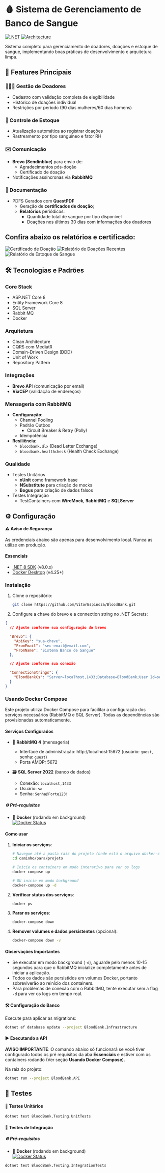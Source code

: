 # 🩸 Sistema de Gerenciamento de Banco de Sangue

[![.NET](https://img.shields.io/badge/.NET-8.0-purple)](https://dotnet.microsoft.com/)
[![Architecture](https://img.shields.io/badge/Architecture-Clean%20Architecture-brightgreen)](https://blog.cleancoder.com/uncle-bob/2012/08/13/the-clean-architecture.html)

Sistema completo para gerenciamento de doadores, doações e estoque de sangue, implementando boas práticas de desenvolvimento e arquitetura limpa.

## 📌 Features Principais

### 🧑‍🤝‍🧑 Gestão de Doadores

- Cadastro com validação completa de elegibilidade
- Histórico de doações individual
- Restrições por período (90 dias mulheres/60 dias homens)

### 🏦 Controle de Estoque

- Atualização automática ao registrar doações
- Rastreamento por tipo sanguíneo e fator RH

### ✉️ Comunicação

- **Brevo (Sendinblue)** para envio de:
  - Agradecimentos pós-doção
  - Certificado de doação
- Notificações assíncronas via **RabbitMQ**

### 📄 Documentação

- PDFS Gerados com **QuestPDF**
  - Geração de **certificados de doação**;
  - **Relatórios** periódicos:
    - Quantidade total de sangue por tipo disponível
    - Doações nos últimos 30 dias com informações dos doadores

## Confira abaixo os relatórios e certificado:

![Certificado de Doação](https://github.com/user-attachments/assets/fc56ff6f-762d-46cb-9567-9677d4a13503)
![Relatório de Doações Recentes](https://github.com/user-attachments/assets/556c407c-b2fe-42bb-bbd4-038cd24b3b1f)
![Relatório de Estoque de Sangue](https://github.com/user-attachments/assets/b11e9a9f-0ae0-434f-9c5f-1039e48f05e5)


## 🛠️ Tecnologias e Padrões

### Core Stack

- ASP.NET Core 8
- Entity Framework Core 8
- SQL Server
- Rabbit MQ
- Docker

### Arquitetura

- Clean Architecture
- CQRS com MediatR
- Domain-Driven Design (DDD)
- Unit of Work
- Repository Pattern

### Integrações

- **Brevo API** (comunicação por email)
- **ViaCEP** (validação de endereços)

### Mensageria com RabbitMQ

- **Configuração**:
  - Channel Pooling
  - Padrão Outbox
    - Circuit Breaker & Retry (Polly)
  - Idempotência
- **Resiliência**:
  - `bloodbank.dlx` (Dead Letter Exchange)
  - `bloodbank.healthcheck` (Health Check Exchange)

### Qualidade

- Testes Unitários
  - **xUnit** como framework base
  - **NSubstitute** para criação de mocks
  - **Bogus** para criação de dados falsos
- Testes Integração
  - TestContainers com **WireMock**, **RabbitMQ** e **SQLServer**

## ⚙️ Configuração

#### ⚠️ Aviso de Segurança

As credenciais abaixo são apenas para desenvolvimento local. Nunca as utilize em produção.

#### Essenciais

- [.NET 8 SDK](https://dotnet.microsoft.com/download) (v8.0.x)
- [Docker Desktop](https://www.docker.com/products/docker-desktop) (v4.25+)

### Instalação

1. Clone o repositório:

   ```bash
   git clone https://github.com/VitorEspinoza/BloodBank.git

   ```

2. Configure a chave do brevo e a connection string no .NET Secrets:

```json
{
  // Ajuste conforme sua configuração do brevo

  "Brevo": {
    "ApiKey": "sua-chave",
    "FromEmail": "seu-email@email.com",
    "FromName": "Sistema Banco de Sangue"
  },

  // Ajuste conforme sua conexão

  "ConnectionStrings": {
    "BloodBankCs": "Server=localhost,1433;Database=BloodBank;User Id=sa;Password=Senha@Forte123!;TrustServerCertificate=True;Encrypt=False;"
  }
}
```

### Usando Docker Compose

Este projeto utiliza Docker Compose para facilitar a configuração dos serviços necessários (RabbitMQ e SQL Server). Todas as dependências são provisionadas automaticamente.

#### Serviços Configurados

- 🐇 **RabbitMQ 4** (mensageria)

  - Interface de administração: http://localhost:15672 (usuário: `guest`, senha: `guest`)
  - Porta AMQP: 5672

- 🗃️ **SQL Server 2022** (banco de dados)
  - Conexão: `localhost,1433`
  - Usuário: `sa`
  - Senha: `Senha@Forte123!`

##### ⚙️ Pré-requisitos

- 🐋 **Docker** (rodando em background)  
  [![Docker Status](https://img.shields.io/badge/Docker-Running-2496ED?logo=docker)](https://docs.docker.com/get-docker/)


#### Como usar

1. **Iniciar os serviços**:

   ```bash
   # Navegue até a pasta raiz do projeto (onde está o arquivo docker-compose.yml)
   cd caminho/para/projeto

   # Inicie os containers em modo interativo para ver os logs
   docker-compose up

   # OU inicie em modo background
   docker-compose up -d
   ```

2. **Verificar status dos serviços**:

   ```bash
   docker ps
   ```

3. **Parar os serviços**:

   ```bash
   docker-compose down
   ```

4. **Remover volumes e dados persistentes** (opcional):
   ```bash
   docker-compose down -v
   ```

#### Observações Importantes

- Se executar em modo background (`-d`), aguarde pelo menos 10-15 segundos para que o RabbitMQ inicialize completamente antes de iniciar a aplicação.
- Todos os dados são persistidos em volumes Docker, portanto sobreviverão ao reinício dos containers.
- Para problemas de conexão com o RabbitMQ, tente executar sem a flag `-d` para ver os logs em tempo real.


#### 🛠️ Configuração do Banco

Execute para aplicar as migrations:

```bash
dotnet ef database update --project BloodBank.Infrastructure
```

#### ▶️ Executando a API

**AVISO IMPORTANTE**: O comando abaixo só funcionará se você tiver configurado todos os pré requisitos da aba **Essenciais** e estiver com os containers rodando (Ver seção **Usando Docker Compose**).

Na raiz do projeto:

```bash
dotnet run --project BloodBank.API
```

## 🧪 Testes

#### 🔬 Testes Unitários

```bash
dotnet test BloodBank.Testing.UnitTests
```

#### 🧩 Testes de Integração

##### ⚙️ Pré-requisitos

- 🐋 **Docker** (rodando em background)  
  [![Docker Status](https://img.shields.io/badge/Docker-Running-2496ED?logo=docker)](https://docs.docker.com/get-docker/)

```bash
dotnet test BloodBank.Testing.IntegrationTests
```
